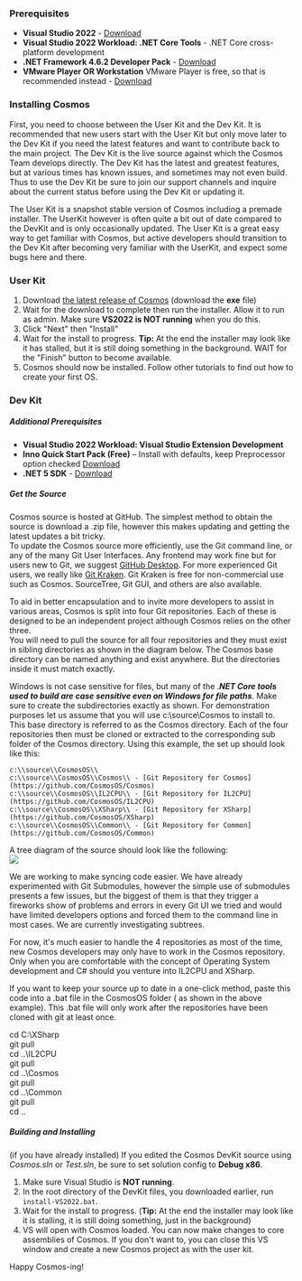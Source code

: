 ### Prerequisites
  
*   **Visual Studio 2022** - [Download](https://www.visualstudio.com/en-us/downloads/download-visual-studio-vs.aspx)
*   **Visual Studio 2022 Workload: .NET Core Tools** - .NET Core cross-platform development
*   **.NET Framework 4.6.2 Developer Pack** - [Download](https://www.microsoft.com/en-us/download/details.aspx?id=53321)
*   **VMware Player OR Workstation** VMware Player is free, so that is recommended instead - [Download](https://www.vmware.com/uk/products/workstation-player/workstation-player-evaluation.html)
  
### Installing Cosmos
  
First, you need to choose between the User Kit and the Dev Kit. It is recommended that new users start with the User Kit but only move later to the Dev Kit if you need the latest features and want to contribute back to the main project. 
The Dev Kit is the live source against which the Cosmos Team develops directly. The Dev Kit has the latest and greatest features, but at various times has known issues, and sometimes may not even build. Thus to use the Dev Kit be sure to join our support channels and inquire about the current status before using the Dev Kit or updating it. 
  
The User Kit is a snapshot stable version of Cosmos including a premade installer. The UserKit however is often quite a bit out of date compared to the DevKit and is only occasionally updated. The User Kit is a great easy way to get familiar with Cosmos, but active developers should transition to the Dev Kit after becoming very familiar with the UserKit, and expect some bugs here and there.
  
### User Kit
  
1.  Download [the latest release of Cosmos](http://github.com/CosmosOS/Cosmos/releases/latest) (download the **exe** file)
2.  Wait for the download to complete then run the installer. Allow it to run as admin. Make sure **VS2022 is NOT running** when you do this.
3.  Click "Next" then "Install"
4.  Wait for the install to progress. **Tip:** At the end the installer may look like it has stalled, but it is still doing something in the background. WAIT for the "Finish" button to become available.
5.  Cosmos should now be installed. Follow other tutorials to find out how to create your first OS.
  
### Dev Kit
  
##### **Additional Prerequisites**
  
*   **Visual Studio 2022 Workload: Visual Studio Extension Development**
*   **Inno Quick Start Pack (Free)** – Install with defaults, keep Preprocessor option checked [Download](http://www.jrsoftware.org/isdl.php#qsp)
*   **.NET 5 SDK** - [Download](https://www.microsoft.com/net/download/core)
  
##### Get the Source
  
Cosmos source is hosted at GitHub. The simplest method to obtain the source is download a .zip file, however this makes updating and getting the latest updates a bit tricky.  
To update the Cosmos source more efficiently, use the Git command line, or any of the many Git User Interfaces. Any frontend may work fine but for users new to Git, we suggest [GitHub Desktop](https://desktop.github.com/). For more experienced Git users, we really like [Git Kraken](https://www.gitkraken.com/). Git Kraken is free for non-commercial use such as Cosmos. SourceTree, Git GUI, and others are also available.

To aid in better encapsulation and to invite more developers to assist in various areas, Cosmos is split into four Git repositories. Each of these is designed to be an independent project although Cosmos relies on the other three.  
You will need to pull the source for all four repositories and they must exist in sibling directories as shown in the diagram below. The Cosmos base directory can be named anything and exist anywhere. But the directories inside it must match exactly.  

Windows is not case sensitive for files, but many of the ._**NET Core tools used to build are case sensitive even on Windows for file paths**_. Make sure to create the subdirectories exactly as shown. For demonstration purposes let us assume that you will use c:\\source\\Cosmos to install to.   
This base directory is referred to as the Cosmos directory. Each of the four repositories then must be cloned or extracted to the corresponding sub folder of the Cosmos directory. Using this example, the set up should look like this:  
```
c:\\source\\CosmosOS\\
c:\\source\\CosmosOS\\Cosmos\\ - [Git Repository for Cosmos](https://github.com/CosmosOS/Cosmos) 
c:\\source\\CosmosOS\\IL2CPU\\ - [Git Repository for IL2CPU](https://github.com/CosmosOS/IL2CPU) 
c:\\source\\CosmosOS\\XSharp\\ - [Git Repository for XSharp](https://github.com/CosmosOS/XSharp) 
c:\\source\\CosmosOS\\Common\\ - [Git Repository for Common](https://github.com/CosmosOS/Common) 
```
A tree diagram of the source should look like the following:   
![](https://www.gocosmos.org/wp-content/uploads/2021/06/tree-214x300.png)   
  
We are working to make syncing code easier. We have already experimented with Git Submodules, however the simple use of submodules presents a few issues, but the biggest of them is that they trigger a fireworks show of problems and errors in every Git UI we tried and would have limited developers options and forced them to the command line in most cases. We are currently investigating subtrees.  
  
For now, it's much easier to handle the 4 repositories as most of the time, new Cosmos developers may only have to work in the Cosmos repository. Only when you are comfortable with the concept of Operating System development and C# should you venture into IL2CPU and XSharp.  
  
If you want to keep your source up to date in a one-click method, paste this code into a .bat file in the CosmosOS folder ( as shown in the above example). This .bat file will only work after the repositories have been cloned with git at least once.
  
cd C:\\XSharp  
git pull  
cd ..\\IL2CPU  
git pull  
cd ..\\Cosmos  
git pull  
cd ..\\Common  
git pull  
cd ..  
    
##### Building and Installing  
  
(if you have already installed) If you edited the Cosmos DevKit source using _Cosmos.sln_ or _Test.sln_, be sure to set solution config to **Debug x86**.  
  
1.  Make sure Visual Studio is **NOT running**.  
2.  In the root directory of the DevKit files, you downloaded earlier, run `install-VS2022.bat`.  
3.  Wait for the install to progress. (**Tip:** At the end the installer may look like it is stalling, it is still doing something, just in the background)
4.  VS will open with Cosmos loaded. You can now make changes to core assemblies of Cosmos. If you don't want to, you can close this VS window and create a new Cosmos project as with the user kit.

Happy Cosmos-ing!
